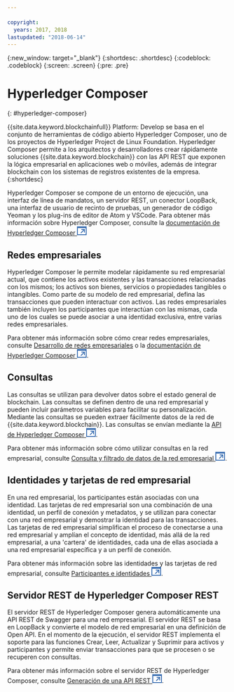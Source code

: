 ```yaml
---

copyright:
  years: 2017, 2018
lastupdated: "2018-06-14"
---
```


{:new_window: target="_blank"}
{:shortdesc: .shortdesc}
{:codeblock: .codeblock}
{:screen: .screen}
{:pre: .pre}


# Hyperledger Composer
{: #hyperledger-composer}

{{site.data.keyword.blockchainfull}} Platform: Develop se basa en el conjunto de herramientas de código abierto Hyperledger Composer, uno de los proyectos de Hyperledger Project de Linux Foundation. Hyperledger Composer permite a los arquitectos y desarrolladores crear rápidamente soluciones {{site.data.keyword.blockchain}} con las API REST que exponen la lógica empresarial en aplicaciones web o móviles, además de integrar blockchain con los sistemas de registros existentes de la empresa.
{:shortdesc}

Hyperledger Composer se compone de un entorno de ejecución, una interfaz de línea de mandatos, un servidor REST, un conector LoopBack, una interfaz de usuario de recinto de pruebas, un generador de código Yeoman y los plug-ins de editor de Atom y VSCode. Para obtener más información sobre Hyperledger Composer, consulte la [documentación de Hyperledger Composer ![Icono de enlace externo](../images/external_link.svg "Icono de enlace externo")](https://hyperledger.github.io/composer/latest/introduction/introduction.html)


## Redes empresariales

Hyperledger Composer le permite modelar rápidamente su red empresarial actual, que contiene los activos existentes y las transacciones relacionadas con los mismos; los activos son bienes, servicios o propiedades tangibles o intangibles. Como parte de su modelo de red empresarial, defina las transacciones que pueden interactuar con activos. Las redes empresariales también incluyen los participantes que interactúan con las mismas, cada uno de los cuales se puede asociar a una identidad exclusiva, entre varias redes empresariales.

Para obtener más información sobre cómo crear redes empresariales, consulte [Desarrollo de redes empresariales](./develop.html) o la [documentación de Hyperledger Composer ![Icono de enlace externo](../images/external_link.svg "Icono de enlace externo")](https://hyperledger.github.io/composer/latest/introduction/introduction.html).

## Consultas

Las consultas se utilizan para devolver datos sobre el estado general de blockchain. Las consultas se definen dentro de una red empresarial y pueden incluir parámetros variables para facilitar su personalización. Mediante las consultas se pueden extraer fácilmente datos de la red de {{site.data.keyword.blockchain}}. Las consultas se envían mediante la [API de Hyperledger Composer ![Icono de enlace externo](../images/external_link.svg "Icono de enlace externo")](https://hyperledger.github.io/composer/latest/api/api-doc-index).

Para obtener más información sobre cómo utilizar consultas en la red empresarial, consulte [Consulta y filtrado de datos de la red empresarial ![Icono de enlace externo](../images/external_link.svg "Icono de enlace externo")](https://hyperledger.github.io/composer/business-network/query).

## Identidades y tarjetas de red empresarial

En una red empresarial, los participantes están asociadas con una identidad. Las tarjetas de red empresarial son una combinación de una identidad, un perfil de conexión y metadatos, y se utilizan para conectar con una red empresarial y demostrar la identidad para las transacciones. Las tarjetas de red empresarial simplifican el proceso de conectarse a una red empresarial y amplían el concepto de identidad, más allá de la red empresarial, a una 'cartera' de identidades, cada una de ellas asociada a una red empresarial específica y a un perfil de conexión.

Para obtener más información sobre las identidades y las tarjetas de red empresarial, consulte [Participantes e identidades ![Icono de enlace externo](../images/external_link.svg "Icono de enlace externo")](https://hyperledger.github.io/composer/managing/participantsandidentities).

## Servidor REST de Hyperledger Composer REST

El servidor REST de Hyperledger Composer genera automáticamente una API REST de Swagger para una red empresarial. El servidor REST se basa en LoopBack y convierte el modelo de red empresarial en una definición de Open API. En el momento de la ejecución, el servidor REST implementa el soporte para las funciones Crear, Leer, Actualizar y Suprimir para activos y participantes y permite enviar transacciones para que se procesen o se recuperen con consultas.

Para obtener más información sobre el servidor REST de Hyperledger Composer, consulte [Generación de una API REST ![Icono de enlace externo](../images/external_link.svg "Icono de enlace externo")](https://hyperledger.github.io/composer/integrating/getting-started-rest-api).
